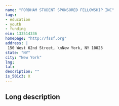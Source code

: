 ```yaml
---
name: "FORDHAM STUDENT SPONSORED FELLOWSHIP INC"
tags:
- education
- youth
- funding
ein: 133514336
homepage: "http://fssf.org"
address: |
 150 West 62nd Street, \nNew York, NY 10023
state: "NY"
city: "New York"
lng: 
lat: 
description: ""
is_501c3: X
---
```


## Long description


